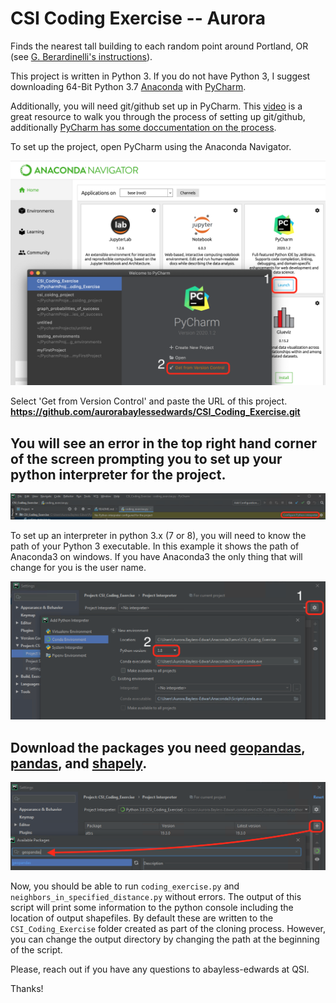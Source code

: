 # CSI Coding Exercise -- Aurora

Finds the nearest tall building to each random point around Portland, OR (see [G. Berardinelli's instructions](https://gist.github.com/gberardinelli/8567cdbcad220e46b2f8fc4e33a203a0)). 

This project is written in Python 3. If you do not have Python 3, I suggest downloading 64-Bit Python 3.7 [Anaconda](https://www.anaconda.com/products/individual) with [PyCharm](https://www.jetbrains.com/pycharm/download/#section=windows). 

Additionally, you will need git/github set up in PyCharm. This [video](https://www.youtube.com/watch?v=NhFRpFtiHec) is a great resource to walk you through the process of setting up git/github, additionally [PyCharm has some doccumentation on the process](https://www.jetbrains.com/help/pycharm/set-up-a-git-repository.html).

To set up the project, open PyCharm using the Anaconda Navigator. 

![open_pycharm](/images/open_pycharm.png?raw=true "open PyCharm")

Select 'Get from Version Control' and paste the URL of this project. **https://github.com/aurorabaylessedwards/CSI_Coding_Exercise.git**

## You will see an error in the top right hand corner of the screen prompting you to set up your python interpreter for the project. 
![err](/images/error.png?raw=true "error_pic")

To set up an interpreter in python 3.x (7 or 8), you will need to know the path of your Python 3 executable. In this example it shows the path of Anaconda3 on windows. If you have Anaconda3 the only thing that will change for you is the user name. 

![configure_interpreter](/images/configure_interpreter.png?raw=true "configure interpreter")

## Download the packages you need [geopandas](https://geopandas.org/install.html), [pandas](https://pandas.pydata.org/pandas-docs/stable/getting_started/install.html), and [shapely](https://pypi.org/project/Shapely/).

![install_packages](/images/install_packages.png?raw=true "install packages")

Now, you should be able to run `coding_exercise.py` and `neighbors_in_specified_distance.py` without errors. The output of this script will print some information to the python console including the location of output shapefiles. By default these are written to the `CSI_Coding_Exercise` folder created as part of the cloning process. However, you can change the output directory by changing the path at the beginning of the script. 


Please, reach out if you have any questions to abayless-edwards at QSI. 

Thanks!

